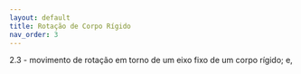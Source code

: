```yaml
---
layout: default
title: Rotação de Corpo Rígido
nav_order: 3
---
```


2.3 - movimento de rotação em torno de um eixo fixo de um corpo
rígido; e,